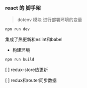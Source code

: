 ### react 的 脚手架

> dotenv 模块 进行部署环境的变量

```bash
npm run dev
```

集成了热更新和eslint和babel

* 构建环境

```bash
npm run build
```

[ ] redux-store热更新

[ ] redux和router同步数据

